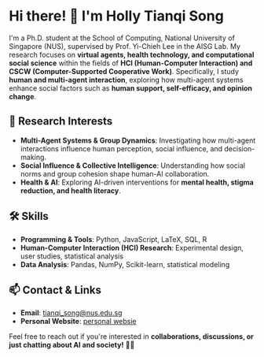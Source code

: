 # Hi there! 👋 I'm Holly Tianqi Song

I'm a Ph.D. student at the School of Computing, National University of Singapore (NUS), supervised by Prof. Yi-Chieh Lee in the AISG Lab. My research focuses on **virtual agents, health technology, and computational social science** within the fields of **HCI (Human-Computer Interaction) and CSCW (Computer-Supported Cooperative Work)**. Specifically, I study **human and multi-agent interaction**, exploring how multi-agent systems enhance social factors such as **human support, self-efficacy, and opinion change**.

## 🔬 Research Interests
- **Multi-Agent Systems & Group Dynamics**: Investigating how multi-agent interactions influence human perception, social influence, and decision-making.
- **Social Influence & Collective Intelligence**: Understanding how social norms and group cohesion shape human-AI collaboration.
- **Health & AI**: Exploring AI-driven interventions for **mental health, stigma reduction, and health literacy**.

## 🛠 Skills
- **Programming & Tools**: Python, JavaScript, LaTeX, SQL, R
- **Human-Computer Interaction (HCI) Research**: Experimental design, user studies, statistical analysis
- **Data Analysis**: Pandas, NumPy, Scikit-learn, statistical modeling

## 📫 Contact & Links
- **Email**: [tianqi_song@nus.edu.sg](mailto:tianqi_song@nus.edu.sg)
- **Personal Website**: [personal websie](https://hollysong.site/)

Feel free to reach out if you're interested in **collaborations, discussions, or just chatting about AI and society!** 🤖✨

